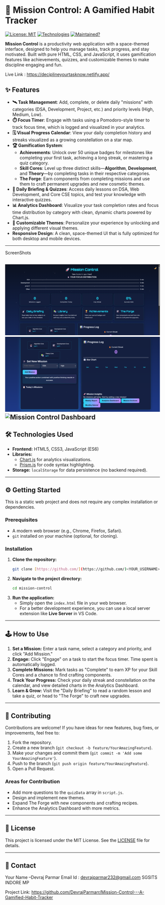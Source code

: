 # 🚀 Mission Control: A Gamified Habit Tracker

[![License: MIT](https://img.shields.io/badge/License-MIT-yellow.svg)](https://opensource.org/licenses/MIT)
[![Technologies](https://img.shields.io/badge/Technologies-HTML%20%7C%20CSS%20%7C%20JS-blue)](https://shields.io/)
[![Maintained?](https://img.shields.io/badge/Maintained%3F-yes-green.svg)](https://shields.io/)

**Mission Control** is a productivity web application with a space-themed interface, designed to help you manage tasks, track progress, and stay motivated. Built with pure HTML, CSS, and JavaScript, it uses gamification features like achievements, quizzes, and customizable themes to make discipline engaging and fun.


Live Link : <https://deciplineyourtasknow.netlify.app/>

## ✨ Features

-   **🛰️ Task Management**: Add, complete, or delete daily "missions" with categories (DSA, Development, Project, etc.) and priority levels (High, Medium, Low).
-   **⏱️ Focus Timer**: Engage with tasks using a Pomodoro-style timer to track focus time, which is logged and visualized in your analytics.
-   **🗓️ Visual Progress Calendar**: View your daily completion history and streaks visualized as a growing constellation on a star map.
-   **🏆 Gamification System**:
    -   **Achievements**: Unlock over 50 unique badges for milestones like completing your first task, achieving a long streak, or mastering a quiz category.
    -   **Skill Cores**: Level up three distinct skills—**Algorithm**, **Development**, and **Theory**—by completing tasks in their respective categories.
    -   **The Forge**: Earn components from completing missions and use them to craft permanent upgrades and new cosmetic themes.
-   **🧠 Daily Briefing & Quizzes**: Access daily lessons on DSA, Web Development, and Core CSE topics, and test your knowledge with interactive quizzes.
-   **📊 Analytics Dashboard**: Visualize your task completion rates and focus time distribution by category with clean, dynamic charts powered by Chart.js.
-   **🎨 Customizable Themes**: Personalize your experience by unlocking and applying different visual themes.
-   **Responsive Design**: A clean, space-themed UI that is fully optimized for both desktop and mobile devices.

---

ScreenShots

![Mission Control Dashboard](<https://github.com/DevrajParmarr/Mission-Control---A-Gamified-Habit-Tracker/blob/main/Gallary/Screenshot%202025-08-06%20165628.png>)
![Mission Control Dashboard](<https://github.com/DevrajParmarr/Mission-Control---A-Gamified-Habit-Tracker/blob/main/Gallary/Screenshot%202025-08-06%20165600.png>)
![Mission Control Dashboard](<ttps://github.com/DevrajParmarr/Mission-Control---A-Gamified-Habit-Tracker/blob/main/Gallary/Screenshot%202025-08-06%20165600.png>)
---


## 🛠️ Technologies Used

-   **Frontend:** HTML5, CSS3, JavaScript (ES6)
-   **Libraries:**
    -   [Chart.js](https://www.chartjs.org/) for analytics visualizations.
    -   [Prism.js](https://prismjs.com/) for code syntax highlighting.
-   **Storage:** `localStorage` for data persistence (no backend required).

---

## ⚙️ Getting Started

This is a static web project and does not require any complex installation or dependencies.

### Prerequisites

-   A modern web browser (e.g., Chrome, Firefox, Safari).
-   `git` installed on your machine (optional, for cloning).

### Installation

1.  **Clone the repository:**
    ```bash
    git clone [https://github.com/](https://github.com/)<YOUR_USERNAME>/mission-control.git
    ```
2.  **Navigate to the project directory:**
    ```bash
    cd mission-control
    ```
3.  **Run the application:**
    -   Simply open the `index.html` file in your web browser.
    -   For a better development experience, you can use a local server extension like **Live Server** in VS Code.

---

## 🕹️ How to Use

1.  **Set a Mission:** Enter a task name, select a category and priority, and click "Add Mission."
2.  **Engage:** Click "Engage" on a task to start the focus timer. Time spent is automatically logged.
3.  **Complete Missions:** Mark tasks as "Complete" to earn XP for your Skill Cores and a chance to find crafting components.
4.  **Track Your Progress:** Check your daily streak and constellation on the calendar, and view detailed charts in the Analytics Dashboard.
5.  **Learn & Grow:** Visit the "Daily Briefing" to read a random lesson and take a quiz, or head to "The Forge" to craft new upgrades.

---

## 🤝 Contributing

Contributions are welcome! If you have ideas for new features, bug fixes, or improvements, feel free to:

1.  Fork the repository.
2.  Create a new branch (`git checkout -b feature/YourAmazingFeature`).
3.  Make your changes and commit them (`git commit -m 'Add some YourAmazingFeature'`).
4.  Push to the branch (`git push origin feature/YourAmazingFeature`).
5.  Open a Pull Request.

### Areas for Contribution

-   Add more questions to the `quizData` array in `script.js`.
-   Design and implement new themes.
-   Expand The Forge with new components and crafting recipes.
-   Enhance the Analytics Dashboard with more metrics.

---

## 📜 License

This project is licensed under the MIT License. See the [LICENSE](LICENSE.md) file for details.

---

## 📧 Contact

Your Name –Devraj Parmar
Email Id : <devrajparmar232@gmail.com>
SGSITS INDORE MP



Project Link: <https://github.com/DevrajParmarr/Mission-Control---A-Gamified-Habit-Tracker>

